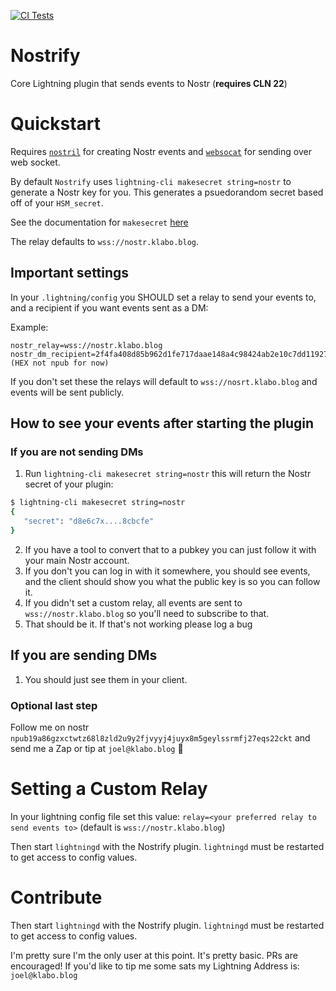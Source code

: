 [![CI Tests](https://github.com/joelklabo/nostrify/actions/workflows/ci.yml/badge.svg)](https://github.com/joelklabo/nostrify/actions/workflows/ci.yml)

# Nostrify
Core Lightning plugin that sends events to Nostr (**requires CLN 22**)

# Quickstart

Requires [`nostril`](https://github.com/jb55/nostril/tree/master) for creating Nostr events and [`websocat`](https://github.com/vi/websocat) for sending over web socket.

By default `Nostrify` uses `lightning-cli makesecret string=nostr` to generate a Nostr key for you. This generates a psuedorandom secret based off of your `HSM_secret`.

See the documentation for `makesecret` [here](https://lightning.readthedocs.io/lightning-makesecret.7.html?highlight=makesecret)

The relay defaults to `wss://nostr.klabo.blog`.

## Important settings

In your `.lightning/config` you SHOULD set a relay to send your events to, and a recipient if you want events sent as a DM:

Example:
```
nostr_relay=wss://nostr.klabo.blog
nostr_dm_recipient=2f4fa408d85b962d1fe717daae148a4c98424ab2e10c7dd11927e101ed3257b2 (HEX not npub for now)
```

If you don't set these the relays will default to `wss://nosrt.klabo.blog` and events will be sent publicly.

## How to see your events after starting the plugin

### If you are not sending DMs

1. Run `lightning-cli makesecret string=nostr` this will return the Nostr secret of your plugin:
```bash
$ lightning-cli makesecret string=nostr
{
   "secret": "d8e6c7x....8cbcfe"
}
```

2. If you have a tool to convert that to a pubkey you can just follow it with your main Nostr account.
3. If you don't you can log in with it somewhere, you should see events, and the client should show you what the public key is so you can follow it.
4. If you didn't set a custom relay, all events are sent to `wss://nostr.klabo.blog` so you'll need to subscribe to that.
5. That should be it. If that's not working please log a bug

## If you are sending DMs

1. You should just see them in your client.

### Optional last step

Follow me on nostr `npub19a86gzxctwtz68l8zld2u9y2fjvyyj4juyx8m5geylssrmfj27eqs22ckt` and send me a Zap or tip at `joel@klabo.blog` 🤙

# Setting a Custom Relay

In your lightning config file set this value:
`relay=<your preferred relay to send events to>` (default is `wss://nostr.klabo.blog`)

Then start `lightningd` with the Nostrify plugin. `lightningd` must be restarted to get access to config values.

# Contribute

Then start `lightningd` with the Nostrify plugin. `lightningd` must be restarted to get access to config values.

I'm pretty sure I'm the only user at this point. It's pretty basic. PRs are encouraged! If you'd like to tip me some sats my Lightning Address is: `joel@klabo.blog`
